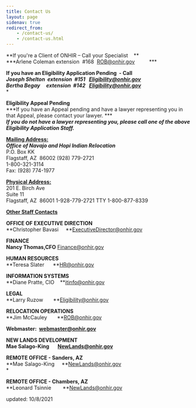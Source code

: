 ```yaml
---
title: Contact Us
layout: page
sidenav: true
redirect_from:
    - /contact-us/
    - /contact-us.html
---
```


**If you're a Client of ONHIR – Call your Specialist    **  
***Arlene Coleman extension  #168  [ROB@onhir.gov](mailto:ROB@onhir.gov)          ***   

**If you have an Eligibility Application Pending  - Call**  
***Joseph Shelton  extension  #151   [Eligibility@onhir.gov](mailto:Eligibility@onhir.gov)***  
***Bertha Begay     extension  #142   [Eligibility@onhir.gov](mailto:Eligibility@onhir.gov)***  
*

**Eligibility Appeal Pending**  
***If you have an Appeal pending and have a lawyer representing you in that Appeal, please contact your lawyer. ***  
***If you do not have a lawyer representing you, please call one of the above Eligibility Application Staff.***

**<u>Mailing Address:</u>**                                                                      
***Office of Navajo and Hopi Indian Relocation***  
P.O. Box KK  
Flagstaff, AZ  86002
(928) 779-2721  
1-800-321-3114  
Fax: (928) 774-1977  


**<u>Physical Address:</u>**  
201 E. Birch Ave  
Suite 11  
Flagstaff, AZ  86001 
1-928-779-2721
TTY 1-800-877-8339  

**<u>Other Staff Contacts</u>**

**OFFICE OF EXECUTIVE DIRECTION**  
**Christopher Bavasi     **[ExecutiveDirector@onhir.gov](mailto:ExecutiveDirector@onhir.gov?subject=Contact%20from%20ONHIR%20Website)

**FINANCE**  
**Nancy Thomas,CFO** [Finance@onhir.gov](mailto:finance@onhir.gov?subject=Contact%20from%20ONHIR%20Website)

**HUMAN RESOURCES**  
**Teresa Slater      **[HR@onhir.gov](mailto:HR@onhir.gov?subject=Contact%20from%20ONHIR%20Website)

**INFORMATION SYSTEMS**  
**Diane Pratte, CIO    **[itinfo@onhir.gov](mailto:itinfo@onhir.gov?subject=Contact%20from%20ONHIR%20Website)

**LEGAL**  
**Larry Ruzow       **[Eligibility@onhir.gov](mailto:eligibility@onhir.gov?subject=Contact%20from%20ONHIR%20Website)

**RELOCATION OPERATIONS**  
**Jim McCauley       **[ROB@onhir.gov](mailto:ROB@onhir.gov?subject=Contact%20from%20ONHIR%20Website)

**Webmaster:  [webmaster@onhir.gov](mailto:webmaster@onhir.gov?subject=Public%20Inquiry%20from%20ONHIR%20Website)**


**NEW LANDS DEVELOPMENT**  
**Mae Salago-King       [NewLands@onhir.gov](mailto:NewLands@onhir.gov)**

**REMOTE OFFICE - Sanders, AZ**  
**Mae Salago-King     **[NewLands@onhir.gov](mailto:NewLands@onhir.gov?subject=Contact%20from%20ONHIR%20Website)  
*

**REMOTE OFFICE - Chambers, AZ**  
**Leonard Tsinnie        **[NewLands@onhir.gov](mailto:NewLands@onhir.gov?subject=Contact%20from%20ONHIR%20Website)  


updated: 10/8/2021
